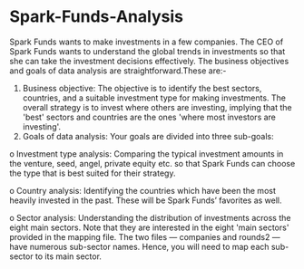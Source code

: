 # Spark-Funds-Analysis
 Spark Funds wants to make investments in a few companies. The CEO of Spark Funds wants to understand the global trends in investments so that she can take the investment decisions effectively.
The business objectives and goals of data analysis are straightforward.These are:-

1. Business objective: The objective is to identify the best sectors, countries, and a suitable
investment type for making investments. The overall strategy is to invest where others are
investing, implying that the 'best' sectors and countries are the ones 'where most
investors are investing'.
2. Goals of data analysis: Your goals are divided into three sub-goals:

o Investment type analysis: Comparing the typical investment amounts in the
venture, seed, angel, private equity etc. so that Spark Funds can choose the type
that is best suited for their strategy.

o Country analysis: Identifying the countries which have been the most heavily
invested in the past. These will be Spark Funds’ favorites as well.

o Sector analysis: Understanding the distribution of investments across the eight
main sectors.
Note that they are interested in the eight 'main sectors' provided in
the mapping file. The two files — companies and rounds2 — have numerous sub-sector names. Hence, you will need to map each sub-sector to its main sector.

